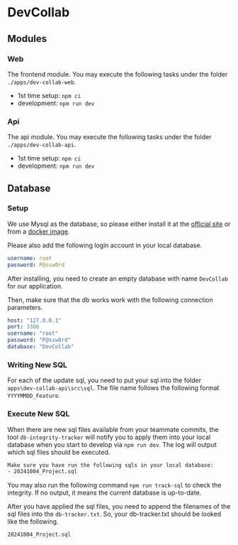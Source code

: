# DevCollab

## Modules

### Web

The frontend module. You may execute the following tasks under the folder `./apps/dev-collab-web`.

- 1st time setup: `npm ci`
- development: `npm run dev`

### Api

The api module. You may execute the following tasks under the folder `./apps/dev-collab-api`.

- 1st time setup: `npm ci`
- development: `npm run dev`

## Database

### Setup

We use Mysql as the database, so please either install it at the [official site](https://dev.mysql.com/downloads/) or from a [docker image](https://hub.docker.com/_/mysql).

Please also add the following login account in your local database.

```yaml
username: root
password: P@ssw0rd
```

After installing, you need to create an empty database with name `DevCollab` for our application.

Then, make sure that the db works work with the following connection parameters.

```yaml
host: "127.0.0.1"
port: 3306
username: "root"
password: "P@ssw0rd"
database: "DevCollab"
```

### Writing New SQL

For each of the update sql, you need to put your sql into the folder `apps\dev-collab-api\src\sql`. The file name follows the following format `YYYYMMDD_Feature`.

### Execute New SQL

When there are new sql files available from your teammate commits, the tool `db-integrity-tracker` will notify you to apply them into your local database when you start to develop via `npm run dev`. The log will output which sql files should be executed.

```txt
Make sure you have run the following sqls in your local database:
- 20241004_Project.sql
```

You may also run the following command `npm run track-sql` to check the integrity. If no output, it means the current database is up-to-date.

After you have applied the sql files, you need to append the filenames of the sql files into the `db-tracker.txt`. So, your db-tracker.txt should be looked like the following.

```
20241004_Project.sql
```
